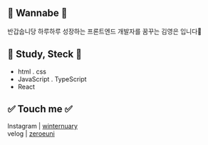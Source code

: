 
## &#128640; Wannabe &#128640;
 반갑숩니당 하루하루 성장하는 프론트엔드 개발자를 꿈꾸는 김영은 입니다🌟<br>
 ## 📑 Study, Steck 📑
 - html . css 
 - JavaScript . TypeScript
 - React
## &#9989; Touch me &#9989;
Instagram | [winternuary](https://www.instagram.com/winternuary/)<br>
velog | [zeroeuni](https://velog.io/@zeroeuni)
